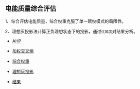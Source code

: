 ## 电能质量综合评估

1、综合评估电能质量，综合权重克服了单一赋权模式的局限性。

2、理想灰投影法计算正负理想状态下的投影，通过`优属度`对结果分析。

- [AHP](https://github.com/skyrimgo/electric_quality_evaluation/blob/master/src/main/java/ahp/README.md)

- [加权交叉熵](https://github.com/skyrimgo/electric_quality_evaluation/blob/master/src/main/java/cross/README.md)

- [综合权重](https://github.com/skyrimgo/electric_quality_evaluation/blob/master/src/main/java/comprehensive/README.md)

- [理想灰投影](https://github.com/skyrimgo/electric_quality_evaluation/blob/master/src/main/java/correlation/README.md)

- [结果](https://github.com/skyrimgo/electric_quality_evaluation/blob/master/src/main/java/README.md)
